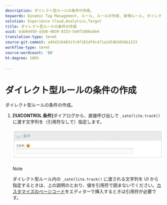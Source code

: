 ```yaml
---
description: ダイレクト型ルールの条件の作成。
keywords: Dynamic Tag Management, ルール, ルールの作成, 新規ルール, ダイレクト型ルール
solution: Experience Cloud,Analytics,Target
title: ダイレクト型ルールの条件の作成
uuid: bab0e058-a5b8-4039-8333-5e8f3d06ade4
translation-type: tm+mt
source-git-commit: a4542164031fc9f181dfdc471a1d54b5056b1223
workflow-type: tm+mt
source-wordcount: '88'
ht-degree: 100%

---
```



# ダイレクト型ルールの条件の作成

ダイレクト型ルールの条件の作成。

1. **[!UICONTROL 条件]**&#x200B;ダイアログから、直接呼び出しで `_satellite.track()` に渡す文字列を（引用符なしで）指定します。

   ![](assets/conditions-direct-call.png)

   >[!NOTE]
   >
   >ダイレクト型ルール内の `_satellite.track()` に渡される文字列を UI から指定するときは、上の説明のとおり、値を引用符で囲まないでください。[カスタマイズのページコード](/help/implement/other/dtm/c-aa-tool/customize-page-code.md)をエディターで挿入するときは引用符が必要です。

